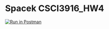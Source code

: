 # Spacek CSCI3916_HW4

[![Run in Postman](https://run.pstmn.io/button.svg)](https://app.getpostman.com/run-collection/bf72af6f3446fa7ceedb#?env%5BCSCI3916_HW4%5D=W3sia2V5IjoidG9rZW4iLCJ2YWx1ZSI6IiIsImVuYWJsZWQiOnRydWV9XQ==)
